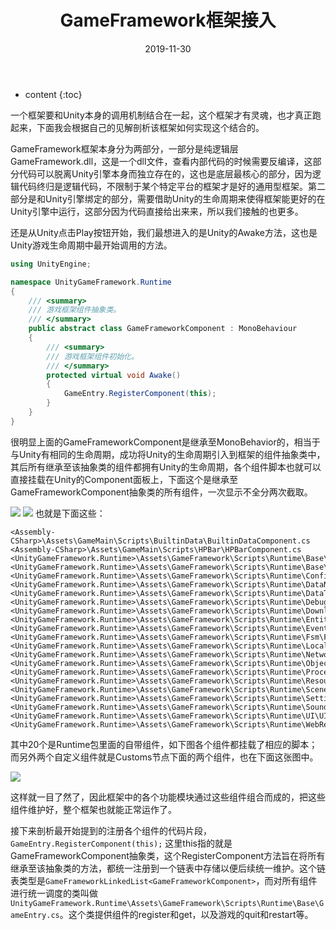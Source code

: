 ﻿---
layout: post
title: "GameFramework框架接入"
date: 2019-11-30
categories: Demo开发笔记
tags: Demo开发
excerpt: GameFramework框架接入
mathjax: true
---

* content
{:toc}

一个框架要和Unity本身的调用机制结合在一起，这个框架才有灵魂，也才真正跑起来，下面我会根据自己的见解剖析该框架如何实现这个结合的。

GameFramework框架本身分为两部分，一部分是纯逻辑层 GameFramework.dll，这是一个dll文件，查看内部代码的时候需要反编译，这部分代码可以脱离Unity引擎本身而独立存在的，这也是底层最核心的部分，因为逻辑代码终归是逻辑代码，不限制于某个特定平台的框架才是好的通用型框架。第二部分是和Unity引擎绑定的部分，需要借助Unity的生命周期来使得框架能更好的在Unity引擎中运行，这部分因为代码直接给出来来，所以我们接触的也更多。

还是从Unity点击Play按钮开始，我们最想进入的是Unity的Awake方法，这也是Unity游戏生命周期中最开始调用的方法。
```c#
using UnityEngine;

namespace UnityGameFramework.Runtime
{
    /// <summary>
    /// 游戏框架组件抽象类。
    /// </summary>
    public abstract class GameFrameworkComponent : MonoBehaviour
    {
        /// <summary>
        /// 游戏框架组件初始化。
        /// </summary>
        protected virtual void Awake()
        {
            GameEntry.RegisterComponent(this);
        }
    }
}
```
很明显上面的GameFrameworkComponent是继承至MonoBehavior的，相当于与Unity有相同的生命周期，成功将Unity的生命周期引入到框架的组件抽象类中，其后所有继承至该抽象类的组件都拥有Unity的生命周期，各个组件脚本也就可以直接挂载在Unity的Component面板上，下面这个是继承至GameFrameworkComponent抽象类的所有组件，一次显示不全分两次截取。

![](https://longshilin.com/images/20191117110955.png)
![](https://longshilin.com/images/20191117111046.png)
也就是下面这些：
```text
<Assembly-CSharp>\Assets\GameMain\Scripts\BuiltinData\BuiltinDataComponent.cs
<Assembly-CSharp>\Assets\GameMain\Scripts\HPBar\HPBarComponent.cs
<UnityGameFramework.Runtime>\Assets\GameFramework\Scripts\Runtime\Base\BaseComponent.cs
<UnityGameFramework.Runtime>\Assets\GameFramework\Scripts\Runtime\Base\ReferencePoolComponent.cs
<UnityGameFramework.Runtime>\Assets\GameFramework\Scripts\Runtime\Config\ConfigComponent.cs
<UnityGameFramework.Runtime>\Assets\GameFramework\Scripts\Runtime\DataNode\DataNodeComponent.cs
<UnityGameFramework.Runtime>\Assets\GameFramework\Scripts\Runtime\DataTable\DataTableComponent.cs
<UnityGameFramework.Runtime>\Assets\GameFramework\Scripts\Runtime\Debugger\DebuggerComponent.SettingsWindow.cs
<UnityGameFramework.Runtime>\Assets\GameFramework\Scripts\Runtime\Download\DownloadComponent.cs
<UnityGameFramework.Runtime>\Assets\GameFramework\Scripts\Runtime\Entity\EntityComponent.cs
<UnityGameFramework.Runtime>\Assets\GameFramework\Scripts\Runtime\Event\EventComponent.cs
<UnityGameFramework.Runtime>\Assets\GameFramework\Scripts\Runtime\Fsm\FsmComponent.cs
<UnityGameFramework.Runtime>\Assets\GameFramework\Scripts\Runtime\Localization\LocalizationComponent.cs
<UnityGameFramework.Runtime>\Assets\GameFramework\Scripts\Runtime\Network\NetworkComponent.cs
<UnityGameFramework.Runtime>\Assets\GameFramework\Scripts\Runtime\ObjectPool\ObjectPoolComponent.cs
<UnityGameFramework.Runtime>\Assets\GameFramework\Scripts\Runtime\Procedure\ProcedureComponent.cs
<UnityGameFramework.Runtime>\Assets\GameFramework\Scripts\Runtime\Resource\ResourceComponent.cs
<UnityGameFramework.Runtime>\Assets\GameFramework\Scripts\Runtime\Scene\SceneComponent.cs
<UnityGameFramework.Runtime>\Assets\GameFramework\Scripts\Runtime\Setting\SettingComponent.cs
<UnityGameFramework.Runtime>\Assets\GameFramework\Scripts\Runtime\Sound\SoundComponent.cs
<UnityGameFramework.Runtime>\Assets\GameFramework\Scripts\Runtime\UI\UIComponent.cs
<UnityGameFramework.Runtime>\Assets\GameFramework\Scripts\Runtime\WebRequest\WebRequestComponent.cs
```
其中20个是Runtime包里面的自带组件，如下图各个组件都挂载了相应的脚本；而另外两个自定义组件就是Customs节点下面的两个组件，也在下面这张图中。

![](https://longshilin.com/images/20191117103818.png)

这样就一目了然了，因此框架中的各个功能模块通过这些组件组合而成的，把这些组件维护好，整个框架也就能正常运作了。

接下来剖析最开始提到的注册各个组件的代码片段，`GameEntry.RegisterComponent(this);` 这里this指的就是GameFrameworkComponent抽象类，这个RegisterComponent方法旨在将所有继承至该抽象类的方法，都统一注册到一个链表中存储以便后续统一维护。这个链表类型是`GameFrameworkLinkedList<GameFrameworkComponent>`，而对所有组件进行统一调度的类叫做`UnityGameFramework.Runtime\Assets\GameFramework\Scripts\Runtime\Base\GameEntry.cs`。这个类提供组件的register和get，以及游戏的quit和restart等。





